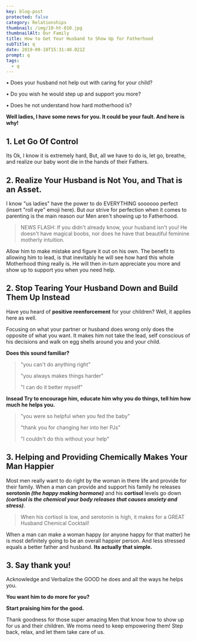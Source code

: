 ```yaml
---
key: blog-post
protected: false
category: Relationships
thumbnail: /img/10-ht-010.jpg
thumbnailAlt: Our Family
title: How to Get Your Husband to Show Up for Fatherhood
subTitle: q
date: 2019-09-18T15:31:48.021Z
prompt: q
tags:
  - q
---
```

• Does your husband not help out with caring for your child? 

• Do you wish he would step up and support you more? 

• Does he not understand how hard motherhood is?

**Well ladies, I have some news for you. It could be your fault. And here is why!**

## 1. Let Go Of Control

Its Ok, I know it is extremely hard, But, all we have to do is, let go, breathe, and realize our baby wont die in the hands of their Fathers.

## 2. Realize Your Husband is Not You, and That is an Asset.

I know "us ladies" have the power to do EVERYTHING soooooo perfect (insert "roll eye" emoji here). But our strive for perfection when it comes to parenting is the main reason our Men aren't showing up to Fatherhood. 

> NEWS FLASH: If you didn't already know, your husband isn't you! He doesn't have magical boobs, nor does he have that beautiful feminine motherly intuition.

Allow him to make mistake and figure it out on his own. The benefit to allowing him to lead, is that inevitably he will see how hard this whole Motherhood thing really is. He will then in-turn appreciate you more and show up to support you when you need help.

## 2. Stop Tearing Your Husband Down and Build Them Up Instead

Have you heard of **positive reenforcement** for your children? Well, it applies here as well. 

Focusing on what your partner or husband does wrong only does the opposite of what you want. It makes him not take the lead, self conscious of his decisions and walk on egg shells around you and your child.

**Does this sound familiar?**

> "you can't do anything right"
>
> "you always makes things harder"
>
> "I can do it better myself"

**Insead Try to encourage him, educate him why you do things, tell him how much he helps you.**

> "you were so helpful when you fed the baby"
>
> "thank you for changing her into her PJs"
>
> "I couldn't do this without your help"



## 3. Helping and Providing Chemically Makes Your Man Happier

Most men really want to do right by the woman in there life and provide for their family. When a man can provide and support his family he releases **serotonin _(the happy making hormone)_** and his **cortisol** levels go down _**(cortisol is the chemical your body releases that causes anxiety and stress)**_. 

> When his cortisol is low, and serotonin is high, it makes for a GREAT Husband Chemical Cocktail! 

When a man can make a woman happy (or anyone happy for that matter) he is most definitely going to be an overall happier person. And less stressed equals a better father and husband. **Its actually that simple.**

## 3. Say thank you!

Acknowledge and Verbalize the GOOD he does and all the ways he helps you. 

**You want him to do more for you?** 

**Start praising him for the good.**

Thank goodness for those super amazing Men that know how to show up for us and their children. We moms need to keep empowering them!  Step back, relax, and let them take care of us.
